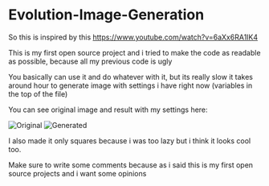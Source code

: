 # Evolution-Image-Generation
So this is inspired by this https://www.youtube.com/watch?v=6aXx6RA1IK4

This is my first open source project and i tried to make the code as readable as possible, because all my previous code is ugly

You basically can use it and do whatever with it, but its really slow it takes around hour to generate image with settings i have right now (variables in the top of the file)

You can see original image and result with my settings here:

![Original](https://cdn.discordapp.com/attachments/906261158032457728/971393816814825512/image.png)
![Generated](https://cdn.discordapp.com/attachments/906261158032457728/971393816584151100/canvas.png)

I also made it only squares because i was too lazy but i think it looks cool too.

Make sure to write some comments because as i said this is my first open source projects and i want some opinions
